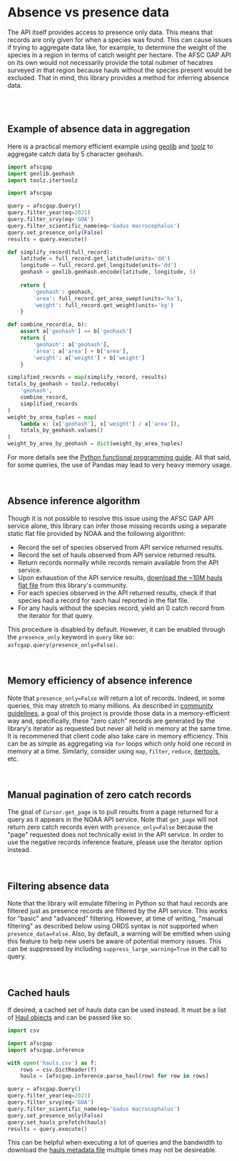 # Absence vs presence data
The API itself provides access to presence only data. This means that records are only given for when a species was found. This can cause issues if trying to aggregate data like, for example, to determine the weight of the species in a region in terms of catch weight per hectare. The AFSC GAP API on its own would not necessarily provide the total nubmer of hecatres surveyed in that region because hauls without the species present would be excluded. That in mind, this library provides a method for inferring absence data.

<br>
<br>

## Example of absence data in aggregation
Here is a practical memory efficient example using [geolib](https://pypi.org/project/geolib/) and [toolz](https://github.com/pytoolz/toolz) to aggregate catch data by 5 character geohash.

```python
import afscgap
import geolib.geohash
import toolz.itertoolz

import afscgap

query = afscgap.Query()
query.filter_year(eq=2021)
query.filter_srvy(eq='GOA')
query.filter_scientific_name(eq='Gadus macrocephalus')
query.set_presence_only(False)
results = query.execute()

def simplify_record(full_record):
    latitude = full_record.get_latitude(units='dd')
    longitude = full_record.get_longitude(units='dd')
    geohash = geolib.geohash.encode(latitude, longitude, 5)
    
    return {
        'geohash': geohash,
        'area': full_record.get_area_swept(units='ha'),
        'weight': full_record.get_weight(units='kg')
    }

def combine_record(a, b):
    assert a['geohash'] == b['geohash']
    return {
        'geohash': a['geohash'],
        'area': a['area'] + b['area'],
        'weight': a['weight'] + b['weight']
    }

simplified_records = map(simplify_record, results)
totals_by_geohash = toolz.reduceby(
    'geohash',
    combine_record,
    simplified_records
)
weight_by_area_tuples = map(
    lambda x: (x['geohash'], x['weight'] / x['area']),
    totals_by_geohash.values()
)
weight_by_area_by_geohash = dict(weight_by_area_tuples)
```

For more details see the [Python functional programming guide](https://docs.python.org/3/howto/functional.html). All that said, for some queries, the use of Pandas may lead to very heavy memory usage.

<br>

## Absence inference algorithm
Though it is not possible to resolve this issue using the AFSC GAP API service alone, this library can infer those missing records using a separate static flat file provided by NOAA and the following algorithm:


 - Record the set of species observed from API service returned results.
 - Record the set of hauls observed from API service returned results.
 - Return records normally while records remain available from the API service.
 - Upon exhaustion of the API service results, [download the ~10M hauls flat file](https://pyafscgap.org/community/hauls.csv) from this library's community.
 - For each species observed in the API returned results, check if that species had a record for each haul reported in the flat file.
 - For any hauls without the species record, yield an 0 catch record from the iterator for that query.

This procedure is disabled by default. However, it can be enabled through the `presence_only` keyword in `query` like so: `asfcgap.query(presence_only=False)`.

<br>

## Memory efficiency of absence inference
Note that `presence_only=False` will return a lot of records. Indeed, in some queries, this may stretch to many millions. As described in [community guidelines](https://pyafscgap.org/docs/building/), a goal of this project is provide those data in a memory-efficient way and, specifically, these "zero catch" records are generated by the library's iterator as requested but never all held in memory at the same time. It is recommened that client code also take care in memory efficiency. This can be as simple as aggregating via `for` loops which only hold one record in memory at a time. Similarly, consider using `map`, `filter`, `reduce`, [itertools](https://docs.python.org/3/library/itertools.html), etc.

<br>

## Manual pagination of zero catch records
The goal of `Cursor.get_page` is to pull results from a page returned for a query as it appears in the NOAA API service. Note that `get_page` will not return zero catch records even with `presence_only=False` because the "page" requested does not technically exist in the API service. In order to use the negative records inference feature, please use the iterator option instead.

<br>

## Filtering absence data
Note that the library will emulate filtering in Python so that haul records are filtered just as presence records are filtered by the API service. This works for "basic" and "advanced" filtering. However, at time of writing, "manual filtering" as described below using ORDS syntax is not supported when `presence_data=False`. Also, by default, a warning will be emitted when using this feature to help new users be aware of potential memory issues. This can be suppressed by including `suppress_large_warning=True` in the call to query.

<br>

## Cached hauls
If desired, a cached set of hauls data can be used instead. It must be a list of [Haul objects](https://pyafscgap.org/devdocs/afscgap/model.html#Haul) and can be passed like so:

```python
import csv

import afscgap
import afscgap.inference

with open('hauls.csv') as f:
    rows = csv.DictReader(f)
    hauls = [afscgap.inference.parse_haul(row) for row in rows]

query = afscgap.Query()
query.filter_year(eq=2021)
query.filter_srvy(eq='GOA')
query.filter_scientific_name(eq='Gadus macrocephalus')
query.set_presence_only(False)
query.set_hauls_prefetch(hauls)
results = query.execute()
```

This can be helpful when executing a lot of queries and the bandwidth to download the [hauls metadata file](https://pyafscgap.org/community/hauls.csv) multiple times may not be desireable. 
